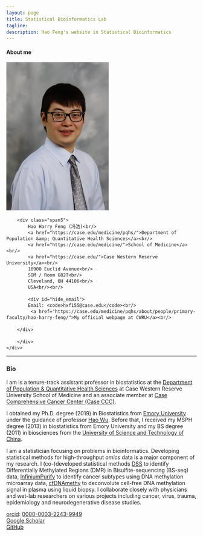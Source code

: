 ```yaml
---
layout: page
title: Statistical Bioinformatics Lab
tagline: 
description: Hao Feng's website in Statistical Bioinformatics
---
```



<div class="container">

<h4><a name="contact"></a>About me</h4>

  <div class="row-fluid">
     <div class="span2">
        <a href="./assets/pics/Feng.jpg">
            <img src="./assets/pics/Feng.jpg"
                  title="Harry Feng" alt="Harry Feng"/></a>
        	</div>

    

  
    
        <div class="span5">
            Hao Harry Feng (冯浩)<br/>
            <a href="https://case.edu/medicine/pqhs/">Department of Population &amp; Quantitative Health Sciences</a><br/>
            <a href="https://case.edu/medicine/">School of Medicine</a><br/>
            <a href="https://case.edu/">Case Western Reserve University</a><br/>
            10900 Euclid Avenue<br/>
            SOM / Room G82T<br/>
            Cleveland, OH 44106<br/>
            USA<br/><br/>

            <div id="hide_email">
            Email: <code>hxf155@case.edu</code><br/>
             <a href="https://case.edu/medicine/pqhs/about/people/primary-faculty/hao-harry-feng/">My official webpage at CWRU</a><br/>
      
        </div>
       
        </div>
    </div>
</div>

---


### Bio


I am is a tenure-track assistant professor in biostatistics at the 
[Department of Population &amp; Quantitative Health Sciences](https://case.edu/medicine/pqhs/)
at Case Western Reserve University School of Medicine and an associate member at [Case Comprehensive Cancer Center (Case CCC)](https://case.edu/cancer/).

I obtained my Ph.D. degree (2019) in Biostatistics from [Emory University](https://www.sph.emory.edu/departments/bios/index.html) under the guidance of
professor [Hao Wu](http://www.haowulab.org/). Before that, I received my MSPH degree (2013) in biostatistics from Emory University and my BS degree (2011)
in biosciences from the [University of Science and Technology of China](https://en.ustc.edu.cn/). 


I am a statistician focusing on problems in bioinformatics. Developing statistical methods for high-throughput _omics_ data is a major component of my research. I (co-)developed statistical methods [DSS](http://bioconductor.org/packages/release/bioc/html/DSS.html) to 
identify Differentially Methylated Regions (DMR) in Bisulfite-sequencing (BS-seq) data,
[InfiniumPurify](https://cran.rstudio.com/web/packages/InfiniumPurify/index.html) to identify cancer subtypes using DNA methylation microarray data, [cfDNAmethy](https://github.com/haoharryfeng/cfDNAmethy) to deconvolute cell-free DNA methylation signal in plasma using liquid biopsy. I collaborate closely with physicians and wet-lab researchers on various 
projects including cancer, virus, trauma, epidemiology and neurodegenerative disease studies. 

<!-- [curriculum vitae ![CV as pdf](./assets/pics/pdf-icon.png)](Feng_cv.pdf)<br/> -->
[orcid](https://orcid.org): [0000-0003-2243-9949](https://orcid.org/0000-0003-2243-9949)<br/>
[Google Scholar](https://scholar.google.com/citations?user=YGFvJjwAAAAJ&hl=en)<br/>
[GitHub](https://github.com/haoharryfeng)<br/>
      



